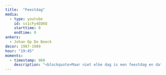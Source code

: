 ```yaml
---
title:  "Feestdag"
media:
  - type: youtube
    id: ss1cFy4EQ6Q
    starttime: 0
    endtime: 0
ankers:
  - Johan Op De Beeck
decor: 1987-1989
hour: "19:45"
moments:
  - timestamp: 960
    description: "<blockquote>Maar niet elke dag is een feestdag en dat wordt duidelijk met de kaart van Europa.</blockquote> - Weervrouw Hilde Simons"
---
```


